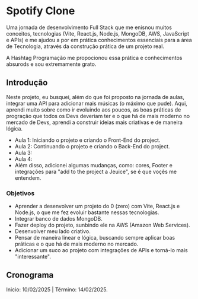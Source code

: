 # Spotify Clone

Uma jornada de desenvolvimento Full Stack que me enisnou muitos conceitos, tecnologias (Vite, React.js, Node.js, MongoDB, AWS, JavaScript e APIs) e me ajudou a por em prática conhecimentos essenciais para a área de Tecnologia, através da construção prática de um projeto real.

A Hashtag Programação me propocionou essa prática e conhecimentos absurods e sou extremamente grato.

## Introdução

Neste projeto, eu busquei, além do que foi proposto na jornada de aulas, integrar uma API para adicionar mais músicas (o máximo que pude). Aqui, aprendi muito sobre como ir evoluindo aos poucos, as boas práticas de progração que todos os Devs deveriam ter e o que há de mais moderno no mercado de Devs, aprendi a construir ideias mais criativas e de maneira lógica.
- Aula 1: Iniciando o projeto e criando o Front-End do project.
- Aula 2: Continuando o projeto e criando o Back-End do project.
- Aula 3: 
- Aula 4: 
- Além disso, adicionei algumas mudanças, como: cores, Footer e integrações para "add to the project a Jeuice", se é que voçês me entendem.

### Objetivos

- Aprender a desenvolver um projeto do 0 (zero) com Vite, React.js e Node.js, o que me fez evoluir bastante nessas tecnologias.
- Integrar banco de dados MongoDB.
- Fazer deploy do projeto, sunbindo ele na AWS (Amazon Web Services).
- Desenvolver meu lado criativo.
- Pensar de maneira linear e lógica, buscando sempre aplicar boas práticas e o que há de mais moderno no mercado.
- Adicionar um suco ao projeto com integrações de APIs e torná-lo mais "interessante".

## Cronograma

Inicio: 10/02/2025 |
Término: 14/02/2025.

